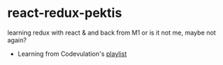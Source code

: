 # react-redux-pektis
learning redux with react & and back from M1 or is it not me, maybe not again?

- Learning from Codevulation's [playlist](https://www.youtube.com/watch?v=3rlUADfuKhQ&list=PLC3y8-rFHvwheJHvseC3I0HuYI2f46oAK&index=1)